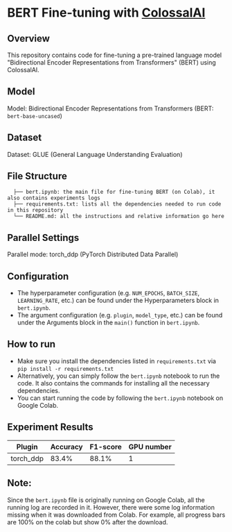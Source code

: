 # BERT Fine-tuning with [ColossalAI](https://github.com/hpcaitech/ColossalAI)

## Overview
This repository contains code for fine-tuning a pre-trained language model "Bidirectional Encoder Representations from Transformers" (BERT) using ColossalAI.

## Model
Model: Bidirectional Encoder Representations from Transformers (BERT: `bert-base-uncased`)

## Dataset
Dataset: GLUE (General Language Understanding Evaluation)

## File Structure
```
  ├── bert.ipynb: the main file for fine-tuning BERT (on Colab), it also contains experiments logs
  ├── requirements.txt: lists all the dependencies needed to run code in this repository
  └── README.md: all the instructions and relative information go here
```

## Parallel Settings
Parallel mode: torch_ddp (PyTorch Distributed Data Parallel)

## Configuration
* The hyperparameter configuration (e.g. `NUM_EPOCHS`, `BATCH_SIZE`, `LEARNING_RATE`, etc.) can be found under the Hyperparameters block in `bert.ipynb`.
* The argument configuration (e.g. `plugin`, `model_type`, etc.) can be found under the Arguments block in the `main()` function in `bert.ipynb`.

## How to run
* Make sure you install the dependencies listed in `requirements.txt` via `pip install -r requirements.txt`
* Alternatively, you can simply follow the `bert.ipynb` notebook to run the code. It also contains the commands for installing all the necessary dependencies.
* You can start running the code by following the `bert.ipynb` notebook on Google Colab.

## Experiment Results

| Plugin         | Accuracy | F1-score | GPU number |
| -------------- | -------- | -------- | -------- |
| torch_ddp      | 83.4%    | 88.1%    |    1     |

## Note:
Since the `bert.ipynb` file is originally running on Google Colab, all the running log are recorded in it. However, there were some log information missing when it was downloaded from Colab. For example, all progress bars are 100% on the colab but show 0% after the download.


